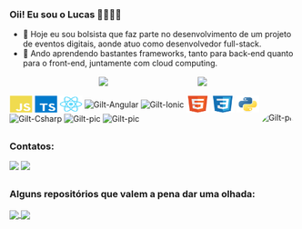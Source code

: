 ### Oii! Eu sou o Lucas 👾🤖🙋‍♂️

- 🔭 Hoje eu sou bolsista que faz parte no desenvolvimento de um projeto de eventos digitais, aonde atuo como desenvolvedor full-stack.
- 🌱 Ando aprendendo bastantes frameworks, tanto para back-end quanto para o front-end, juntamente com cloud computing.

<div style="display: flex; justify-content: space-evenly; align-items: center;">
  <a href="[https://github.com/anuraghazra/github-readme-stats](https://github.com/GiltMonster)">
    <img align="center" src="https://github-readme-stats.vercel.app/api?username=GiltMonster&show_icons=true&theme=material-palenight&count_private=true&locale=pt-br" />
  </a>
  <a href="[Git](https://github.com/GiltMonster)">
    <img align="center" src="https://github-readme-stats.vercel.app/api/top-langs/?username=GiltMonster&hide_progress=true&theme=material-palenight&langs_count=8&locale=pt-br" />
  </a>
</div>


<div style="display: inline_block "><br>
  <img align="center" alt="Gilt-Js" height="30" width="40" src="https://raw.githubusercontent.com/devicons/devicon/master/icons/javascript/javascript-plain.svg">
  <img align="center" alt="Gilt-Ts" height="30" width="40" src="https://raw.githubusercontent.com/devicons/devicon/master/icons/typescript/typescript-plain.svg">
  <img align="center" alt="Gilt-React" height="30" width="40" src="https://raw.githubusercontent.com/devicons/devicon/master/icons/react/react-original.svg">
  <img align="center" alt="Gilt-Angular" height="30" width="40" src="https://cdn.jsdelivr.net/gh/devicons/devicon/icons/angularjs/angularjs-plain.svg">
  <img align="center" alt="Gilt-Ionic" height="30" width="40" src="https://cdn.jsdelivr.net/gh/devicons/devicon/icons/ionic/ionic-original.svg">
  <img align="center" alt="Gilt-HTML" height="30" width="40" src="https://raw.githubusercontent.com/devicons/devicon/master/icons/html5/html5-original.svg">
  <img align="center" alt="Gilt-CSS" height="30" width="40" src="https://raw.githubusercontent.com/devicons/devicon/master/icons/css3/css3-original.svg">
  <img align="center" alt="Gilt-Python" height="30" width="40" src="https://raw.githubusercontent.com/devicons/devicon/master/icons/python/python-original.svg">
  <img align="center" alt="Gilt-Csharp" height="30" width="40" src="https://cdn.jsdelivr.net/gh/devicons/devicon/icons/java/java-original.svg">
  <img align="center" alt="Gilt-pic" height="30"  width="40" src="https://cdn.jsdelivr.net/gh/devicons/devicon/icons/spring/spring-original.svg">
  <img align="center" alt="Gilt-pic" height="30"  src="https://gpvc.arturio.dev/giltmonster">
  <img align="right" alt="Gilt-pic" height="150" style="border-radius:50px;" src="https://media.discordapp.net/attachments/1012087339780145214/1097324096527794207/lucas.png?width=676&height=676">
  
</div>
  
##

### Contatos:
<div> 
  <a href = "mailto:lucassantoslukas2@gmail.com"><img src="https://img.shields.io/badge/-Gmail-%23333?style=for-the-badge&logo=gmail&logoColor=white" target="_blank"></a>
  <a href="https://www.linkedin.com/in/lucassantosc" target="_blank"><img src="https://img.shields.io/badge/LinkedIn-0077B5?style=for-the-badge&logo=linkedin&logoColor=white" target="_blank"></a> 
  
</div>

##

### Alguns repositórios que valem a pena dar uma olhada:

<a href="https://github.com/GiltMonster/First_API">
  <img align="center" src="https://github-readme-stats.vercel.app/api/pin/?username=GiltMonster&repo=First_API&theme=material-palenight" />
</a>
<a href="https://github.com/GiltMonster/React_e_projetos">
  <img align="center" src="https://github-readme-stats.vercel.app/api/pin/?username=GiltMonster&repo=React_e_projetos&theme=material-palenight" />
</a>
